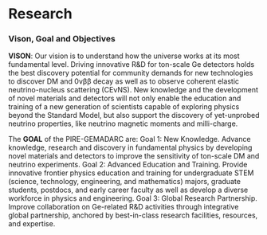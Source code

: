 ---
---
# Research
### Vison, Goal and Objectives

**VISON**: Our vision is to understand how the universe works at its most fundamental level.
Driving innovative R&D for ton-scale Ge detectors holds the best discovery potential for community
demands for new technologies to discover DM and 0νββ decay as well as to observe coherent
elastic neutrino-nucleus scattering (CEνNS). New knowledge and the development of novel materials
and detectors will not only enable the education and training of a new generation of scientists capable of
exploring physics beyond the Standard Model, but also support the discovery of yet-unprobed
neutrino properties, like neutrino magnetic moments and milli-charge.

The **GOAL** of the PIRE-GEMADARC are:
Goal 1: New Knowledge. Advance knowledge, research and discovery in fundamental physics by developing
novel materials and detectors to improve the sensitivity of ton-scale DM and neutrino experiments.
Goal 2: Advanced Education and Training. Provide innovative frontier physics education and training
for undergraduate STEM (science, technology, engineering, and mathematics) majors, graduate students,
postdocs, and early career faculty as well as develop a diverse workforce in physics and engineering.
Goal 3: Global Research Partnership. Improve collaboration on Ge-related R&D activities through integrative
global partnership, anchored by best-in-class research facilities, resources, and expertise.


